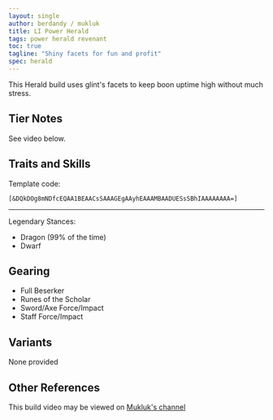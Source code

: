 ```yaml
---
layout: single
author: berdandy / mukluk
title: LI Power Herald
tags: power herald revenant
toc: true
tagline: "Shiny facets for fun and profit"
spec: herald
---
```


This Herald build uses glint's facets to keep boon uptime high without much stress.

## Tier Notes

See video below.

## Traits and Skills

Template code:

`[&DQkDOg8mNDfcEQAA1BEAACsSAAAGEgAAyhEAAAMBAADUESsSBhIAAAAAAAA=]`

---

Legendary Stances:
- Dragon (99% of the time)
- Dwarf

<div
  data-armory-embed='specializations'
  data-armory-ids='3,15,52'
  data-armory-3-traits='1761,1760,1719'
  data-armory-15-traits='1767,1786,1800'
  data-armory-52-traits='1716,1738,1803'
>
</div>
<script async src='https://unpkg.com/armory-embeds@^0.x.x/armory-embeds.js'></script>

## Gearing

- Full Beserker
- Runes of the Scholar
- Sword/Axe Force/Impact
- Staff Force/Impact

## Variants

None provided

## Other References

This build video may be viewed on [Mukluk's channel](https://www.youtube.com/watch?v=Zfyt_Cy6ajg)

